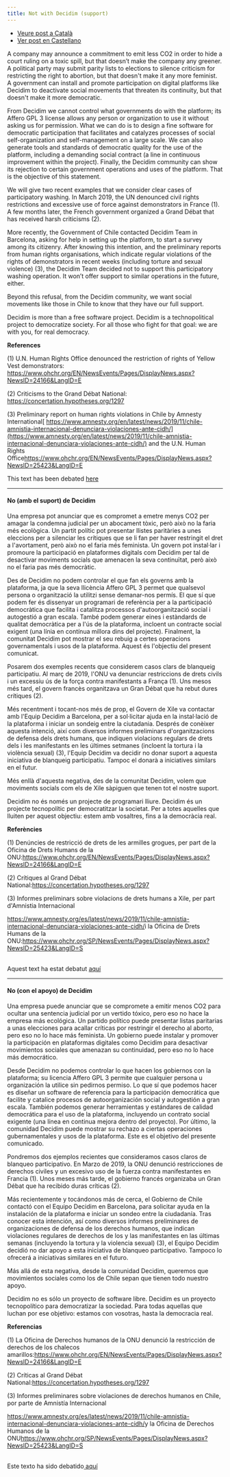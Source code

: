 ```yaml
---
title: Not with Decidim (support)
---
```


* [Veure post a Català](/blog/2019-12-20-not-with-decidim-support/#cat)
* [Ver post en Castellano](/blog/2019-12-20-not-with-decidim-support/#cast)

A company may announce a commitment to emit less CO2 in order to hide a court ruling on a toxic spill, but that doesn’t make the company any greener. A political party may submit parity lists to elections to silence criticism for restricting the right to abortion, but that doesn't make it any more feminist. A government can install and promote participation on digital platforms like Decidim to deactivate social movements that threaten its continuity, but that doesn't make it more democratic.

From Decidim we cannot control what governments do with the platform; its Affero GPL 3 license allows any person or organization to use it without asking us for permission. What we can do is to design a fine software for democratic participation that facilitates and catalyzes processes of social self-organization and self-management on a large scale. We can also generate tools and standards of democratic quality for the use of the platform, including a demanding social contract (a line in continuous improvement within the project). Finally, the Decidim community can show its rejection to certain government operations and uses of the platform. That is the objective of this statement.

We will give two recent examples that we consider clear cases of participatory washing. In March 2019, the UN denounced civil rights restrictions and excessive use of force against demonstrators in France (1). A few months later, the French government organized a Grand Débat that has received harsh criticisms (2).

More recently, the Government of Chile contacted Decidim Team in Barcelona, asking for help in setting up the platform, to start a survey among its citizenry. After knowing this intention, and the preliminary reports from human rights organisations, which indicate regular violations of the rights of demonstrators in recent weeks (including torture and sexual violence) (3), the Decidim Team decided not to support this participatory washing operation. It won’t offer support to similar operations in the future, either.

Beyond this refusal, from the Decidim community, we want social movements like those in Chile to know that they have our full support.

Decidim is more than a free software project. Decidim is a technopolitical project to democratize society. For all those who fight for that goal: we are with you, for real democracy.

**References**

(1) U.N. Human Rights Office denounced the restriction of rights of Yellow Vest demonstrators: <https://www.ohchr.org/EN/NewsEvents/Pages/DisplayNews.aspx?NewsID=24166&LangID=E>

(2) Criticisms to the Grand Débat National: <https://concertation.hypotheses.org/1297>

(3) Preliminary report on human rights violations in Chile by Amnesty International[](https://www.amnesty.org/es/latest/news/2019/11/chile-amnistia-internacional-denunciara-violaciones-ante-cidh/)[ https://www.amnesty.org/en/latest/news/2019/11/chile-amnistia-internacional-denunciara-violaciones-ante-cidh/](https://www.amnesty.org/en/latest/news/2019/11/chile-amnistia-internacional-denunciara-violaciones-ante-cidh/) and the U.N. Human Rights Office<https://www.ohchr.org/EN/NewsEvents/Pages/DisplayNews.aspx?NewsID=25423&LangID=E>

This text has been debated [here](https://meta.decidim.org/assemblies/PoliticaDecidim/f/1163/)

---

#### <a name="cat"></a> No (amb el suport) de Decidim

Una empresa pot anunciar que es compromet a emetre menys CO2 per amagar la condemna judicial per un abocament tòxic, però això no la faria més ecològica. Un partit polític pot presentar llistes paritàries a unes eleccions per a silenciar les crítiques que se li fan per haver restringit el dret a l'avortament, però això no el faria més feminista. Un govern pot instal·lar i promoure la participació en plataformes digitals com Decidim per tal de desactivar moviments socials que amenacen la seva continuïtat, però això no el faria pas més democràtic.

Des de Decidim no podem controlar el que fan els governs amb la plataforma, ja que la seva llicència Affero GPL 3 permet que qualsevol persona o organització la utilitzi sense demanar-nos permís. El que sí que podem fer és dissenyar un programari de referència per a la participació democràtica que facilita i catalitza processos d'autoorganització social i autogestió a gran escala. També podem generar eines i estàndards de qualitat democràtica per a l'ús de la plataforma, incloent un contracte social exigent (una línia en contínua millora dins del projecte). Finalment, la comunitat Decidim pot mostrar el seu rebuig a certes operacions governamentals i usos de la plataforma. Aquest és l'objectiu del present comunicat.

Posarem dos exemples recents que considerem casos clars de blanqueig participatiu. Al març de 2019, l'ONU va denunciar restriccions de drets civils i un excessiu ús de la força contra manifestants a França (1). Uns mesos més tard, el govern francès organitzava un Gran Débat que ha rebut dures crítiques (2).

Més recentment i tocant-nos més de prop, el Govern de Xile va contactar amb l'Equip Decidim a Barcelona, per a sol·licitar ajuda en la instal·lació de la plataforma i iniciar un sondeig entre la ciutadania. Després de conèixer aquesta intenció, així com diversos informes preliminars d'organitzacions de defensa dels drets humans, que indiquen violacions regulars de drets dels i les manifestants en les últimes setmanes (incloent la tortura i la violència sexual) (3), l'Equip Decidim va decidir no donar suport a aquesta iniciativa de blanqueig participatiu. Tampoc el donarà a iniciatives similars en el futur.

Més enllà d'aquesta negativa, des de la comunitat Decidim, volem que moviments socials com els de Xile sàpiguen que tenen tot el nostre suport.

Decidim no és només un projecte de programari lliure. Decidim és un projecte tecnopolític per democratitzar la societat. Per a totes aquelles que lluiten per aquest objectiu: estem amb vosaltres, fins a la democràcia real.

**Referències**

(1) Denúncies de restricció de drets de les armilles grogues, per part de la Oficina de Drets Humans de la ONU:<https://www.ohchr.org/EN/NewsEvents/Pages/DisplayNews.aspx?NewsID=24166&LangID=E>

(2) Crítiques al Grand Débat National:<https://concertation.hypotheses.org/1297>

(3) Informes preliminars sobre violacions de drets humans a Xile, per part d'Amnistia Internacional

<https://www.amnesty.org/es/latest/news/2019/11/chile-amnistia-internacional-denunciara-violaciones-ante-cidh/>i la Oficina de Drets Humans de la ONU:<https://www.ohchr.org/SP/NewsEvents/Pages/DisplayNews.aspx?NewsID=25423&LangID=S>

\
Aquest text ha estat debatut [aquí](https://meta.decidim.org/assemblies/PoliticaDecidim/f/1163/)

---

#### <a name="cast"></a> No (con el apoyo) de Decidim

Una empresa puede anunciar que se compromete a emitir menos CO2 para ocultar una sentencia judicial por un vertido tóxico, pero eso no hace la empresa más ecológica. Un partido político puede presentar listas paritarias a unas elecciones para acallar críticas por restringir el derecho al aborto, pero eso no lo hace más feminista. Un gobierno puede instalar y promover la participación en plataformas digitales como Decidim para desactivar movimientos sociales que amenazan su continuidad, pero eso no lo hace más democrático.

Desde Decidim no podemos controlar lo que hacen los gobiernos con la plataforma; su licencia Affero GPL 3 permite que cualquier persona u organización la utilice sin pedirnos permiso. Lo que sí que podemos hacer es diseñar un software de referencia para la participación democrática que facilite y catalice procesos de autoorganización social y autogestión a gran escala. También podemos generar herramientas y estándares de calidad democrática para el uso de la plataforma, incluyendo un contrato social exigente (una línea en continua mejora dentro del proyecto). Por último, la comunidad Decidim puede mostrar su rechazo a ciertas operaciones gubernamentales y usos de la plataforma. Este es el objetivo del presente comunicado.

Pondremos dos ejemplos recientes que consideramos casos claros de blanqueo participativo. En Marzo de 2019, la ONU denunció restricciones de derechos civiles y un excesivo uso de la fuerza contra manifestantes en Francia (1). Unos meses más tarde, el gobierno francés organizaba un Gran Débat que ha recibido duras críticas (2).

Más recientemente y tocándonos más de cerca, el Gobierno de Chile contactó con el Equipo Decidim en Barcelona, para solicitar ayuda en la instalación de la plataforma e iniciar un sondeo entre la ciudadanía. Tras conocer esta intención, así como diversos informes preliminares de organizaciones de defensa de los derechos humanos, que indican violaciones regulares de derechos de los y las manifestantes en las últimas semanas (incluyendo la tortura y la violencia sexual) (3), el Equipo Decidim decidió no dar apoyo a esta iniciativa de blanqueo participativo. Tampoco lo ofrecerá a iniciativas similares en el futuro.

Más allá de esta negativa, desde la comunidad Decidim, queremos que movimientos sociales como los de Chile sepan que tienen todo nuestro apoyo.

Decidim no es sólo un proyecto de software libre. Decidim es un proyecto tecnopolítico para democratizar la sociedad. Para todas aquellas que luchan por ese objetivo: estamos con vosotras, hasta la democracia real.

**Referencias**

(1) La Oficina de Derechos humanos de la ONU denunció la restricción de derechos de los chalecos amarillos:<https://www.ohchr.org/EN/NewsEvents/Pages/DisplayNews.aspx?NewsID=24166&LangID=E>

(2) Críticas al Grand Débat National:<https://concertation.hypotheses.org/1297>

(3) Informes preliminares sobre violaciones de derechos humanos en Chile, por parte de Amnistía Internacional

<https://www.amnesty.org/es/latest/news/2019/11/chile-amnistia-internacional-denunciara-violaciones-ante-cidh/>y la Oficina de Derechos Humanos de la ONU<https://www.ohchr.org/SP/NewsEvents/Pages/DisplayNews.aspx?NewsID=25423&LangID=S>

\
Este texto ha sido debatido[ aquí](https://meta.decidim.org/assemblies/PoliticaDecidim/f/1163/)
